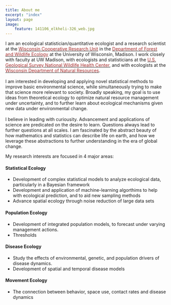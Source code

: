 ```yaml
---
title: About me
excerpt: "index"
layout: page
image:
    feature: 141106_elkheli-326_web.jpg
---
```


I am an ecological statistician/quantitative ecologist and a research scientist at the  <a href="https://www.coopunits.org/Wisconsin_Wildlife/" target="_blank"><font color="brown"> Wisconsin Cooperative Research Unit</font></a> in the <a href="https://forestandwildlifeecology.wisc.edu/" target="_blank"><font color="brown">Department of Forest and Wildlife Ecology</font></a> at the University of Wisconsin, Madison. I work closely with faculty at UW Madison, with ecologists and statisticians at the <a href="https://forestandwildlifeecology.wisc.edu/" target="_blank"><font color="brown">U.S. Geological Survey National Wildlife Health Center</font></a>, and with ecologists at the <a href="https://dnr.wi.gov/topic/research/projects/dpp/" target="_blank"><font color="brown"> Wisconsin Department of Natural Resources</font></a>.
<br /><br />
I am interested in developing and applying novel statistical methods to improve basic environmental science, while simultaneously trying to make that science more relevant to society. Broadly speaking, my goal is to use ideas from theoretical ecology to optimize natural resource management under uncertainty, and to further learn about ecological mechanisms given new data under environmental change.
<br /><br />
I believe in leading with curiousity. Advancement and applications of science are predicated on the desire to learn. Questions always lead to further questions at all scales. I am fascinated by the abstract beauty of how mathematics and statistics can describe life on earth, and how we leverage these abstractions to further understanding in the era of global change.
<br />

My research interests are focused in 4 major areas:
<br>
#### Statistical Ecology

* Development of complex statistical models to analyze ecological data, particularly in a Bayesian framework
* Development and application of machine-learning algorthims to help with ecological prediction, and to aid new sampling methods
* Advance spatial ecology through noise reduction of large data sets

#### Population Ecology

* Development of integrated population models, to forecast under varying management actions.
* Thresholds

#### Disease Ecology

* Study the effects of environmental, genetic, and population drivers of disease dynamics.
* Development of spatial and temporal disease models

#### Movement Ecology

* The connection between behavior, space use, contact rates and disease dynamics
